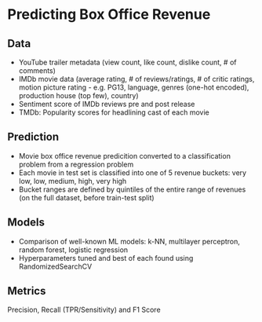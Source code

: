 # Predicting Box Office Revenue

## Data
- YouTube trailer metadata (view count, like count, dislike count, # of comments)
- IMDb movie data (average rating, # of reviews/ratings, # of critic ratings, motion picture rating - e.g. PG13, language, genres (one-hot encoded), production house (top few), country)
- Sentiment score of IMDb reviews pre and post release
- TMDb: Popularity scores for headlining cast of each movie

## Prediction
- Movie box office revenue predicition converted to a classification problem from a regression problem
- Each movie in test set is classified into one of 5 revenue buckets: very low, low, medium, high, very high
- Bucket ranges are defined by quintiles of the entire range of revenues (on the full dataset, before train-test split)


## Models
- Comparison of well-known ML models: k-NN, multilayer perceptron, random forest, logistic regression
- Hyperparameters tuned and best of each found using RandomizedSearchCV

## Metrics
Precision, Recall (TPR/Sensitivity) and F1 Score 
